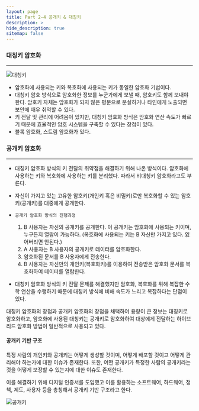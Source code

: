```yaml
---
layout: page
title: Part 2-4 공개키 & 대칭키
description: >
hide_description: true
sitemap: false
---
```


### 대칭키 암호화

---
![대칭키](https://user-images.githubusercontent.com/33534771/75338515-2bd55880-58d2-11ea-9fcf-1fe65c72b69d.png)
- 암호화에 사용되는 키와 복호화에 사용되는 키가 동일한 암호화 기법이다.
- 대칭키 암호 방식으로 암호화한 정보를 누군가에게 보낼 때, 암호키도 함께 보내야 한다. 암호키 자체는 암호화가 되지 않은 평문으로 분실하거나 타인에게 노출되면 보안에 매우 취약할 수 있다.
- 키 전달 및 관리에 어려움이 있지만, 대칭키 암호화 방식은 암호화 연산 속도가 빠르기 때문에 효율적인 암호 시스템을 구축할 수 있다는 장점이 있다.
- 블록 암호화, 스트림 암호화가 있다.

### 공개키 암호화

---
- 대칭키 암호화 방식의 키 전달의 취약점을 해결하기 위해 나온 방식이다. 암호화에 사용하는 키와 복호화에 사용하는 키를 분리했다. 따라서 비대칭키 암호화라고도 부른다.

- 자신이 가지고 있는 고유한 암호키(개인키 혹은 비밀키)로만 복호화할 수 있는 암호키(공개키)를 대중에게 공개한다.

- `공개키 암호화 방식의 진행과정`

  1. B 사용자는 자신의 공개키를 공개한다. 이 공개키는 암호화에 사용되는 키이며, 누구든지 열람이 가능하다. (복호화에 사용되는 키는 B 자신만 가지고 있다. 잃어버리면 안된다.)
  2. A 사용자는 B 사용자의 공개키로 데이터를 암호화한다.
  3. 암호화된 문서를 B 사용자에게 전송한다.
  4. B 사용자는 자신만의 개인키(복호화키)를 이용하여 전송받은 암호화 문서를 복호화하여 데이터를 열람한다.

- 대칭키 암호화 방식의 키 전달 문제를 해결했지만 암호화, 복호화를 위해 복잡한 수학 연산을 수행하기 때문에 대칭키 방식에 비해 속도가 느리고 복잡하다는 단점이 있다.

대칭키 암호화의 장점과 공개키 암호화의 장점을 채택하여 용량이 큰 정보는 대칭키로 암호화하고, 암호화에 사용된 대칭키는 공개키로 암호화하여 대상에게 전달하는 하이브리드 암호화 방법이 일반적으로 사용되고 있다.

#### 공개키 기반 구조

특정 사람의 개인키와 공개키는 어떻게 생성할 것이며, 어떻게 배포할 것이고 어떻게 관리해야 하는가에 대한 이슈가 존재한다. 또한, 어떤 공개키가 특정한 사람의 공개키라는 것을 어떻게 보장할 수 있는지에 대한 이슈도 존재한다.

이를 해결하기 위해 디지털 인증서를 도입했고 이를 활용하는 소프트웨어, 하드웨어, 정책, 제도, 사용자 등을 총칭해서 공개키 기반 구조라고 한다.

![공개키](https://user-images.githubusercontent.com/33534771/75338621-5e7f5100-58d2-11ea-8722-be41d86e0a42.png)